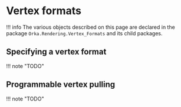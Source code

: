 # Vertex formats

!!! info
    The various objects described on this page are declared in
    the package `Orka.Rendering.Vertex_Formats` and its child packages.

## Specifying a vertex format

!!! note "TODO"

## Programmable vertex pulling

!!! note "TODO"
